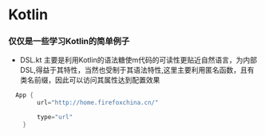 # Kotlin
### 仅仅是一些学习Kotlin的简单例子

- DSL.kt 主要是利用Kotlin的语法糖使m代码的可读性更贴近自然语言，为内部DSL,得益于其特性，当然也受制于其语法特性,这里主要利用匿名函数，且有类名前缀，因此可以访问其属性达到配置效果

```kotlin
  App {
        url="http://home.firefoxchina.cn/"

        type="url"
    }
```



